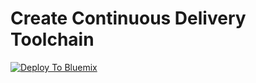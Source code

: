 # Create Continuous Delivery Toolchain

[![Deploy To Bluemix](https://console.ng.bluemix.net/devops/graphics/create_toolchain_button.png)](https://console.ng.bluemix.net/devops/setup/deploy/?repository=REPO_URL&repository_token=REPO_PAT)
